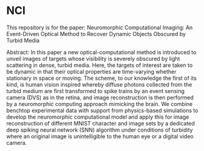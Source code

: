 # NCI
This repository is for the paper:
Neuromorphic Computational Imaging: An Event-Driven Optical Method to Recover Dynamic Objects Obscured by Turbid Media

Abstract: In this paper a new optical-computational method is introduced to unveil images of targets whose visibility is severely obscured by light scattering in dense, turbid media. Here, the targets of interest are taken to be dynamic in that their optical properties are time-varying whether stationary in space or moving. The scheme, to our knowledge the first of its kind, is human vision inspired whereby diffuse photons collected from the turbid medium are first transformed to spike trains by an event sensing camera (DVS) as in the retina, and image reconstruction is then performed by a neuromorphic computing approach mimicking the brain. We combine benchtop experimental data with support from physics-based simulations to develop the neuromorphic computational model and apply this for image reconstruction of different MNIST character and image sets by a dedicated deep spiking neural network (SNN) algorithm under conditions of turbidity where an original image is unintelligible to the human eye or a digital video camera.

